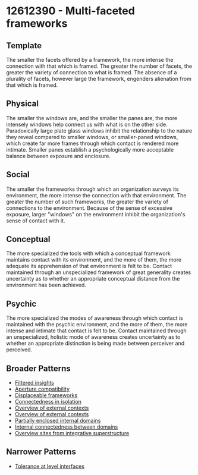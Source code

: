 # 12612390 - Multi-faceted frameworks

## Template

The smaller the facets offered by a framework, the more intense the connection with that which is framed. The greater the number of facets, the greater the variety of connection to what is framed. The absence of a plurality of facets, however large the framework, engenders alienation from that which is framed.

## Physical

The smaller the windows are, and the smaller the panes are, the more intensely windows help connect us with what is on the other side. Paradoxically large plate glass windows inhibit the relationship to the nature they reveal compared to smaller windows, or smaller-paned windows, which create far more frames through which contact is rendered more intimate. Smaller panes establish a psychologically more acceptable balance between exposure and enclosure.

## Social

The smaller the frameworks through which an organization surveys its environment, the more intense the connection with that environment. The greater the number of such frameworks, the greater the variety of connections to the environment. Because of the sense of excessive exposure, larger "windows" on the environment inhibit the organization's sense of contact with it.

## Conceptual

The more specialized the tools with which a conceptual framework maintains contact with its environment, and the more of them, the more adequate its apprehension of that environment is felt to be. Contact maintained through an unspecialized framework of great generality creates uncertainty as to whether an appropriate conceptual distance from the environment has been achieved.

## Psychic

The more specialized the modes of awareness through which contact is maintained with the psychic environment, and the more of them, the more intense and intimate that contact is felt to be. Contact maintained through an unspecialized, holistic mode of awareness creates uncertainty as to whether an appropriate distinction is being made between perceiver and perceived.

## Broader Patterns

- [Filtered insights](12612380)
- [Aperture compatibility](12612210)
- [Displaceable frameworks](12612360)
- [Connectedness in isolation](12612370)
- [Overview of external contexts](12611920)
- [Overview of external contexts](12612250)
- [Partially enclosed internal domains](12611930)
- [Internal connectedness between domains](12611940)
- [Overview sites from integrative superstructure](12612310)

## Narrower Patterns

- [Tolerance at level interfaces](12612400)
